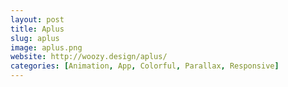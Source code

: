 ```yaml
---
layout: post
title: Aplus
slug: aplus
image: aplus.png
website: http://woozy.design/aplus/
categories: [Animation, App, Colorful, Parallax, Responsive]
---
```

